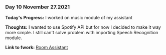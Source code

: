 ### Day 10 November 27.2021

**Today's Progress:** I worked on music module of my assistant 

**Thoughts:** I wanted to use Spotify API but for now I decided to make it way more simple. I still can't solve problem with importing Speech Recognition module.

**Link to fwork:** [Room Assistant](https://github.com/Pablo203/RoomAssistant/)